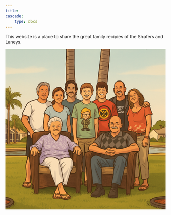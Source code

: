 ```yaml
---
title: 
cascade:
    type: docs
---
```


This website is a place to share the great family recipies of the Shafers and Laneys.

![](shafers.PNG)